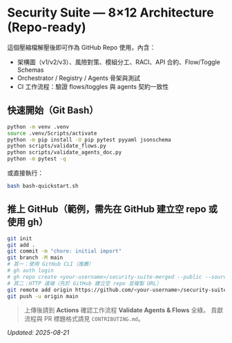# Security Suite — 8×12 Architecture (Repo-ready)

這個壓縮檔解壓後即可作為 GitHub Repo 使用，內含：
- 架構圖（v1/v2/v3）、風險對策、模組分工、RACI、API 合約、Flow/Toggle Schemas
- Orchestrator / Registry / Agents 骨架與測試
- CI 工作流程：驗證 flows/toggles 與 agents 契約一致性

## 快速開始（Git Bash）
```bash
python -m venv .venv
source .venv/Scripts/activate
python -m pip install -U pip pytest pyyaml jsonschema
python scripts/validate_flows.py
python scripts/validate_agents_doc.py
python -m pytest -q
```

或直接執行：
```bash
bash bash-quickstart.sh
```

## 推上 GitHub（範例，需先在 GitHub 建立空 repo 或使用 gh）
```bash
git init
git add .
git commit -m "chore: initial import"
git branch -M main
# 其一：使用 GitHub CLI（推薦）
# gh auth login
# gh repo create <your-username>/security-suite-merged --public --source . --remote origin --push
# 其二：HTTP 遠端（先於 GitHub 建立空 repo 並複製 URL）
git remote add origin https://github.com/<your-username>/security-suite-merged.git
git push -u origin main
```

> 上傳後請到 **Actions** 確認工作流程 **Validate Agents & Flows** 全綠。
> 貢獻流程與 PR 標題格式請見 `CONTRIBUTING.md`。

_Updated: 2025-08-21_
